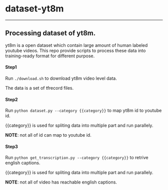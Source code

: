 # dataset-yt8m
----
## Processing dataset of yt8m.
yt8m is a open dataset which contain large amount of human labeled youtube videos. This repo provide scripts to process these data into training-ready format for different purpose.

#### Step1
Run `./download.sh` to download yt8m video level data.

The data is a set of tfrecord files.

#### Step2
Run `python dataset.py --category {{category}}` to map yt8m id to youtube id.

{{category}} is used for spliting data into multiple part and run parallely.

**NOTE**: not all of id can map to youtube id.

#### Step3

Run `python get_transcription.py --category {{category}}` to retrive english captions.

{{category}} is used for spliting data into multiple part and run parallely.

**NOTE**: not all of video has reachable english captions.
